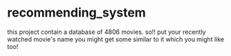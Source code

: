 # recommending_system
this project contain a database of 4806 movies. so!! put your recently watched movie's name you might get some similar to it which you might like too!
